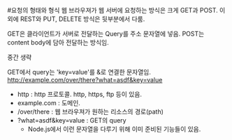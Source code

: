 #요청의 형태와 형식
웹 브라우져가 웹 서버에 요청하는 방식은 크게 GET과 POST.
이외에 REST와 PUT, DELETE 방식은 뒷부분에서 다룸.

GET은 클라이언트가 서버로 전달하는 Query를 주소 문자열에 넣음.
POST는 content body에 담아 전달하는 방식임.

중간 생략

GET에서 query는 'key=value'를 &로 연결한 문자열임.
http://example.com/over/there?what=asdf&key=value

- http : http 프로토콜. http, https, ftp 등이 있음.
- example.com : 도메인.
- /over/there : 웹 브라우져가 원하는 리소스의 경로(path)
- ?what=asdf&key=value : GET의 query
    - Node.js에서 이런 문자열을 다루기 위해 이미 준비된 기능들이 있음.